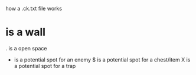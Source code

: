 how a .ck.txt file works

# is a wall
. is a open space
* is a potential spot for an enemy
$ is a potential spot for a chest/item
X is a potential spot for a trap
